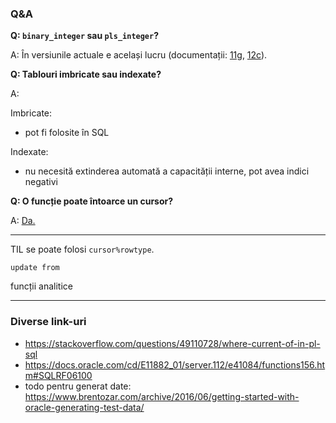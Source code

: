 ### Q&A

**Q: `binary_integer` sau `pls_integer`?**

A: În versiunile actuale e același lucru (documentații: [11g](https://docs.oracle.com/cd/E11882_01/appdev.112/e25519/datatypes.htm#LNPLS319), [12c](https://docs.oracle.com/database/121/LNPLS/datatypes.htm#LNPLS99938)).

**Q: Tablouri imbricate sau indexate?**

A:

Imbricate:
- pot fi folosite în SQL

Indexate:
- nu necesită extinderea automată a capacității interne, pot avea indici negativi

**Q: O funcție poate întoarce un cursor?**

A: [Da.](https://stackoverflow.com/questions/25891044/returning-a-ref-cursor-from-a-oracle-function)

-----

TIL se poate folosi `cursor%rowtype`.

`update from`

funcții analitice

-----

### Diverse link-uri

- https://stackoverflow.com/questions/49110728/where-current-of-in-pl-sql
- https://docs.oracle.com/cd/E11882_01/server.112/e41084/functions156.htm#SQLRF06100
- todo pentru generat date: https://www.brentozar.com/archive/2016/06/getting-started-with-oracle-generating-test-data/

